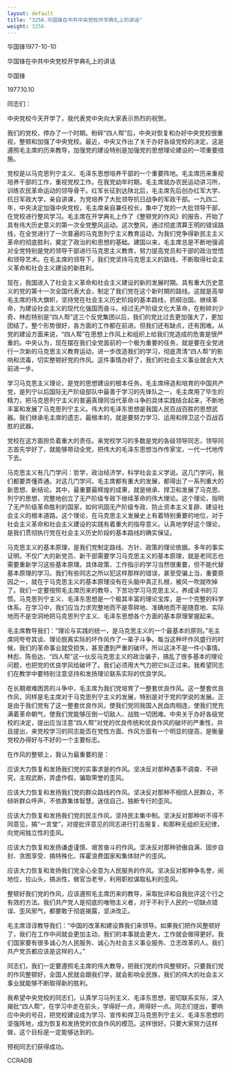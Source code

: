 ```yaml
---
layout: default
title: "3256.华国锋在中共中央党校开学典礼上的讲话"
weight: 3256
---
```


华国锋1977-10-10

华国锋在中共中央党校开学典礼上的讲话

华国锋

1977.10.10

同志们：

中央党校今天开学了，我代表党中央向大家表示热烈的祝贺。

我们的党校，停办了一个时期。粉碎“四人帮”后，中央对恢复和办好中央党校很重视，整顿和加强了中央党校。最近，中央又作出了关于办好各级党校的决定。这是遵照毛主席的历来教导，加强党的建设特别是加强党的思想理论建设的一项重要措施。

党校是以马克思列宁主义、毛泽东思想培养干部的一个重要阵地。毛主席历来重视培养干部的工作，重视党校工作。在我党幼年时期，毛主席就办农民运动讲习所，训练农民革命运动的领导骨干。红军长征到达陕北后，毛主席先后创办红军大学、抗日军政大学，亲自讲课，为党培养了大批领导抗日战争的军政干部。一九四二年，中央决定加强中央党校，毛主席亲自兼任校长，集中了党的一大批领导干部，在党校进行整风学习。毛主席在开学典礼上作了《整顿党的作风》的报告，开始了具有伟大历史意义的第一次全党整风运动。这次整风，通过彻底清算王明的错误路线，在全党进行了一次普遍的马克思列宁主义教育运动，为我们党争得新民主主义革命的彻底胜利，奠定了政治的和思想的基础。建国以来，毛主席总是不断地强调对全党特别是党的领导干部进行马克思主义教育，努力提高党员和干部的政治觉悟和领导艺术。在毛主席的领导下，我们党坚持马克思主义的路线，不断取得社会主义革命和社会主义建设的新胜利。

现在，我国进入了社会主义革命和社会主义建设的新的发展时期。具有重大历史意义的党的第十一次全国代表大会，制定了我们党在这个新时期的路线。这就是高举毛主席的伟大旗帜，坚持党在社会主义历史阶段的基本路线，抓纲治国，继续革命，为建设社会主义的现代化强国而奋斗。经过无产阶级文化大革命，在粉碎刘少奇、林彪特别是“四人帮”这三个反党集团以后，我们的党比过去更加强大了，更加团结了。整个形势很好，各方面的工作都在前进。但我们还有缺点，还有困难。从党的建设方面来说，“四人帮”在思想上作风上和组织上给我们党造成的危害是很严重的。中央认为，现在摆在我们全党面前的一个极为重要的任务，就是要在全党进行一次新的马克思主义教育运动，进一步改造我们的学习，彻底肃清“四人帮”的影响和流毒，切实整顿好党的作风。这件事情办好了，我们的社会主义事业就会大大前进一步。

学习马克思主义理论，是党的思想建设的根本任务。毛主席缔造和培育的中国共产党，是列宁以后国际无产阶级部队中最善于学习的先锋队之一。毛主席用了毕生的精力，把马克思列宁主义的普遍真理同当代革命斗争的具体实践结合起来，不断地丰富和发展了马克思列宁主义。伟大的毛泽东思想是我国人民百战百胜的思想武器。我们继承毛主席的遗志，最根本的，就是要努力学习、运用和捍卫这个百战百胜的武器。

党校在这方面担负着重大的责任。来党校学习的多数是党的各级领导同志，领导同志首先学好了，就能够带动全党，把伟大的毛泽东思想当作传家宝，一代一代地传下去。

马克思主义有几门学问：哲学，政治经济学，科学社会主义学说。这几门学问，我们都要弄懂弄通。对这几门学问，毛主席都有重大的发展，都得出了一系列重大的新思想、新结论。其中，最重要最辉煌的成果，就是继承、捍卫和发展了马克思、列宁的思想，完整地创立了无产阶级专政下继续革命的伟大理论。这个理论，指明了无产阶级革命胜利的国家，如何巩固无产阶级专政、防止资本主义复辟、建设社会主义的根本道路。这个理论，在马克思主义发展史上有着特别重要的地位，对于社会主义革命和社会主义建设的实践有着重大的指导意义。认真地学好这个理论，是我们贯彻执行党在社会主义历史阶段的基本路线的确实保证。

马克思主义的基本原理，是我们党制定路线、方针、政策的理论依据。多年的事实证明，不仅广大的新党员、新干部需要学习马克思主义的基本原理，就是老同志也需要重新学习这些基本原理。具体政策、工作指示的学习当然很重要，但不能代替基本原理的学习。我们有些同志之所以犯这样那样的错误，甚至受骗上当，重要原因之一，就在于马克思主义的基本原理没有在头脑中真正扎根，被风一吹就吹掉了。我们一定要按照毛主席历来的教导，下苦功学习马克思主义，养成读书的习惯。马克思列宁主义、毛泽东思想是一个极其丰富的理论宝库，是一个完整的科学体系。在学习中，我们应当力求完整地而不是零碎地、准确地而不是随意地、实际地而不是空洞地把马克思列宁主义、毛泽东思想各个方面的基本原理掌握起来。

毛主席教导我们：“理论与实践的统一，是马克思主义的一个最基本的原则。”毛主席同夸夸其谈、理论脱离实际的坏作风作了一辈子斗争。每当这种坏作风盛行的时候，我们的革命事业就受损失，甚至遭到严重的破坏。所以这决不是一件小事情。林彪、陈伯达、“四人帮”这一伙反马克思主义的政治骗子，搞乱了很多基本的理论问题，也把党的优良学风给破坏了。我们必须用大气力把它纠正过来。我希望同志们在教学中要特别注意坚持和发扬理论联系实际的优良学风。

在长期艰难困苦的斗争中，毛主席为我们党培育了一整套优良作风。这一整套优良作风，同样是毛主席对于马克思列宁主义的发展，特别是对于党的学说的发展。正是由于我们党有了这一整套优良作风，使我们党同我国人民血肉相连，使我们党充满着革命朝气，使我们党能够压倒一切敌人、战胜一切困难。中央关于办好各级党校的决定，提出应当注意“四人帮”对党的优良传统和优良作风的破坏的严重性，并且提出，来党校学习的同志能否在党性方面、作风方面有一个明显的提高，是衡量党校办得好与不好的一个主要标志。

在作风的整顿上，我认为最重要的是：

应该大力恢复和发扬我们党的实事求是的作风。坚决反对那种遇事不调查、不研究，主观武断，弄虚作假，骗取荣誉的歪风。

应该大力恢复和发扬我们党的群众路线的作风。坚决反对那种不相信人民群众，不倾听群众呼声，不依靠集体智慧，迷信自己，独断专行的歪风。

应该大力恢复和发扬我们党的民主作风，坚持民主集中制。坚决反对那种听不得不同意见，搞“一言堂”，对提批评意见的同志进行打击报复，和那种无组织无纪律，向党闹独立性的歪风。

应该大力恢复和发扬谦虚谨慎、艰苦奋斗的作风。坚决反对那种骄傲自满、固步自封、贪图享受、搞特殊化、挥霍浪费国家和集体财产的歪风。

应该大力恢复和发扬我们党全心全意为人民服务的作风。坚决反对那种争名誉，闹地位，拉山头，搞派性，做官当老爷，利用职权谋取私利的歪风。

整顿好我们党的作风，应该遵照毛主席历来的教导，采取批评和自我批评这个行之有效的方法。我们共产党人是彻底的唯物主义者，对于不利于人民的一切缺点错误、歪风邪气，都要敢于彻底揭露，坚决改正。

毛主席谆谆教导我们：“中国的改革和建设靠我们来领导。如果我们把作风整顿好了，我们在工作中间就会更加主动，我们的本事就会更大，工作就会做得更好。我们国家要有很多诚心为人民服务、诚心为社会主义事业服务、立志改革的人。我们共产党员都应该是这样的人。”

同志们，我们一定要遵照毛主席的伟大教导，把我们党的作风整顿好。只要我们党的作风整顿好，全国人民就会跟我们学，就会影响全民族，我们的伟大的社会主义事业就能够不断取得新的胜利。

我希望中央党校的同志们，认真学习马列主义、毛泽东思想，密切联系实际，深入揭批“四人帮”，在学习中走在前头，学得好一点，用得好一点。同志们提出，要响应中央的号召，把党校建设成为学习、宣传和捍卫马克思列宁主义、毛泽东思想的坚强阵地，成为恢复和发扬党的优良作风的模范。这样很好。只要大家努力这样做，这个目标是一定能够达到的。

预祝同志们获得成功。

CCRADB

